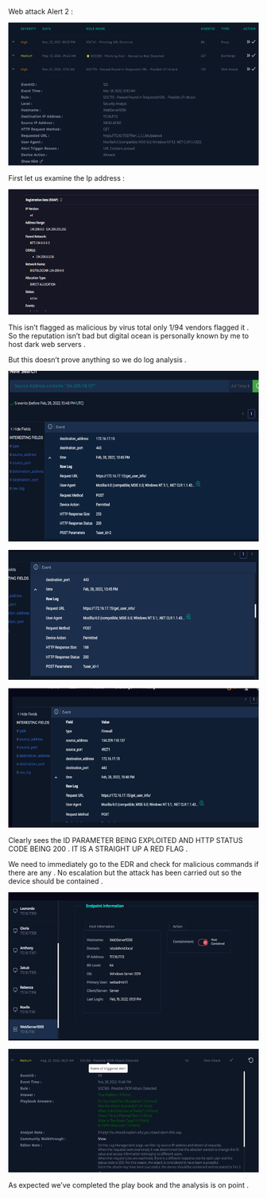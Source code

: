Web attack Alert 2 :

<img src="./media/media/image1.png" style="width:6.5in;height:2.99444in"
alt="A screenshot of a computer AI-generated content may be incorrect." />

First let us examine the Ip address :

<img src="./media/media/image2.png" style="width:6.5in;height:2.62014in"
alt="A blue rectangular object with lines AI-generated content may be incorrect." />

This isn’t flagged as malicious by virus total only 1/94 vendors flagged
it . So the reputation isn’t bad but digital ocean is personally known
by me to host dark web servers .

But this doesn’t prove anything so we do log analysis .

<img src="./media/media/image3.png" style="width:6.5in;height:3.56875in"
alt="A screenshot of a computer AI-generated content may be incorrect." />

<img src="./media/media/image4.png" style="width:6.5in;height:2.72639in"
alt="A screenshot of a computer AI-generated content may be incorrect." />

<img src="./media/media/image5.png" style="width:6.5in;height:2.91389in"
alt="A screenshot of a computer AI-generated content may be incorrect." />

Clearly sees the ID PARAMETER BEING EXPLOITED AND HTTP STATUS CODE BEING
200 . IT IS A STRAIGHT UP A RED FLAG .

We need to immediately go to the EDR and check for malicious commands if
there are any . No escalation but the attack has been carried out so the
device should be contained .

<img src="./media/media/image6.png" style="width:6.5in;height:3.10486in"
alt="A screenshot of a computer AI-generated content may be incorrect." />

<img src="./media/media/image7.png" style="width:6.5in;height:2.57847in"
alt="A screenshot of a computer AI-generated content may be incorrect." />

As expected we’ve completed the play book and the analysis is on point .
